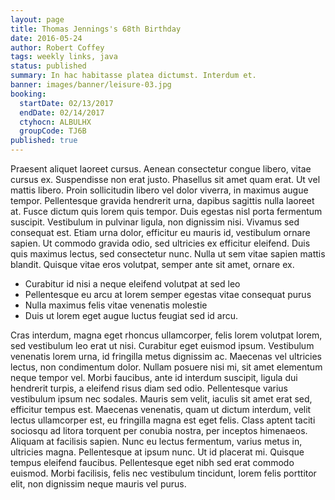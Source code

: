 ```yaml
---
layout: page
title: Thomas Jennings's 68th Birthday
date: 2016-05-24
author: Robert Coffey
tags: weekly links, java
status: published
summary: In hac habitasse platea dictumst. Interdum et.
banner: images/banner/leisure-03.jpg
booking:
  startDate: 02/13/2017
  endDate: 02/14/2017
  ctyhocn: ALBULHX
  groupCode: TJ6B
published: true
---
```

Praesent aliquet laoreet cursus. Aenean consectetur congue libero, vitae cursus ex. Suspendisse non erat justo. Phasellus sit amet quam erat. Ut vel mattis libero. Proin sollicitudin libero vel dolor viverra, in maximus augue tempor. Pellentesque gravida hendrerit urna, dapibus sagittis nulla laoreet at. Fusce dictum quis lorem quis tempor. Duis egestas nisl porta fermentum suscipit. Vestibulum in pulvinar ligula, non dignissim nisi. Vivamus sed consequat est. Etiam urna dolor, efficitur eu mauris id, vestibulum ornare sapien. Ut commodo gravida odio, sed ultricies ex efficitur eleifend. Duis quis maximus lectus, sed consectetur nunc. Nulla ut sem vitae sapien mattis blandit. Quisque vitae eros volutpat, semper ante sit amet, ornare ex.

* Curabitur id nisi a neque eleifend volutpat at sed leo
* Pellentesque eu arcu at lorem semper egestas vitae consequat purus
* Nulla maximus felis vitae venenatis molestie
* Duis ut lorem eget augue luctus feugiat sed id arcu.

Cras interdum, magna eget rhoncus ullamcorper, felis lorem volutpat lorem, sed vestibulum leo erat ut nisi. Curabitur eget euismod ipsum. Vestibulum venenatis lorem urna, id fringilla metus dignissim ac. Maecenas vel ultricies lectus, non condimentum dolor. Nullam posuere nisi mi, sit amet elementum neque tempor vel. Morbi faucibus, ante id interdum suscipit, ligula dui hendrerit turpis, a eleifend risus diam sed odio. Pellentesque varius vestibulum ipsum nec sodales. Mauris sem velit, iaculis sit amet erat sed, efficitur tempus est. Maecenas venenatis, quam ut dictum interdum, velit lectus ullamcorper est, eu fringilla magna est eget felis. Class aptent taciti sociosqu ad litora torquent per conubia nostra, per inceptos himenaeos.
Aliquam at facilisis sapien. Nunc eu lectus fermentum, varius metus in, ultricies magna. Pellentesque at ipsum nunc. Ut id placerat mi. Quisque tempus eleifend faucibus. Pellentesque eget nibh sed erat commodo euismod. Morbi facilisis, felis nec vestibulum tincidunt, lorem felis porttitor elit, non dignissim neque mauris vel purus.
